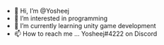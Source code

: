- 👋 Hi, I’m @Yosheej
- 👀 I’m interested in programming
- 🌱 I’m currently learning unity game development
- 📫 How to reach me ... Yosheej#4222 on Discord

<!---
Yosheej/Yosheej is a ✨ special ✨ repository because its `README.md` (this file) appears on your GitHub profile.
You can click the Preview link to take a look at your changes.
--->
